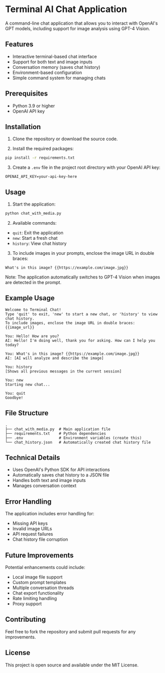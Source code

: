 # Terminal AI Chat Application

A command-line chat application that allows you to interact with OpenAI's GPT models, including support for image analysis using GPT-4 Vision.

## Features

- Interactive terminal-based chat interface
- Support for both text and image inputs
- Conversation memory (saves chat history)
- Environment-based configuration
- Simple command system for managing chats

## Prerequisites

- Python 3.9 or higher
- OpenAI API key

## Installation

1. Clone the repository or download the source code.

2. Install the required packages:
```bash
pip install -r requirements.txt
```

3. Create a `.env` file in the project root directory with your OpenAI API key:
```
OPENAI_API_KEY=your-api-key-here
```

## Usage

1. Start the application:
```bash
python chat_with_media.py
```

2. Available commands:
- `quit`: Exit the application
- `new`: Start a fresh chat
- `history`: View chat history

3. To include images in your prompts, enclose the image URL in double braces:
```
What's in this image? {{https://example.com/image.jpg}}
```

Note: The application automatically switches to GPT-4 Vision when images are detected in the prompt.

## Example Usage

```
Welcome to Terminal Chat!
Type 'quit' to exit, 'new' to start a new chat, or 'history' to view chat history.
To include images, enclose the image URL in double braces: {{image_url}}

You: Hello! How are you?
AI: Hello! I'm doing well, thank you for asking. How can I help you today?

You: What's in this image? {{https://example.com/image.jpg}}
AI: [AI will analyze and describe the image]

You: history
[Shows all previous messages in the current session]

You: new
Starting new chat...

You: quit
Goodbye!
```

## File Structure

```
.
├── chat_with_media.py  # Main application file
├── requirements.txt    # Python dependencies
├── .env                # Environment variables (create this)
└── chat_history.json   # Automatically created chat history file
```

## Technical Details

- Uses OpenAI's Python SDK for API interactions
- Automatically saves chat history to a JSON file
- Handles both text and image inputs
- Manages conversation context

## Error Handling

The application includes error handling for:
- Missing API keys
- Invalid image URLs
- API request failures
- Chat history file corruption

## Future Improvements

Potential enhancements could include:
- Local image file support
- Custom prompt templates
- Multiple conversation threads
- Chat export functionality
- Rate limiting handling
- Proxy support

## Contributing

Feel free to fork the repository and submit pull requests for any improvements.

## License

This project is open source and available under the MIT License.